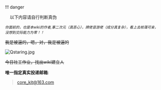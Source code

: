 !!! danger

    以下内容请自行判断真伪

<sup>*你面前的，也是本wiki的作者,事二次元（真恶心），牌佬音游佬（成分真复杂），看上去核蔼可亲，没想到交际能力为零！！*</sup>

<del>我是被逼的，嗯，对，我是被逼的</del>

 ![Qstaring.jpg](https://s2.loli.net/2023/02/16/nvJCToLfy69gd3c.jpg)

<del>今日社工作业，找出wiki建立人</del>

**唯一指定真实投递邮箱**:

> core_kit@163.com
